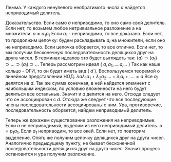 Лемма. У каждого ненулевого необратимого числа $a$ найдется неприводимый делитель.

Доказательство.
Если само $a$ неприводимо, то оно само свой делитель. Если нет, то возьмем любое нетривиальное разложение а на множители.
$a=a_{1} p_{1}$
Если $a_{1}$ - неприводимо, то все доказано. Если нет, то продолжим цепочку: будем раскладывать $a_{i}$ на множители, если оно не неприводимо. Если цепочка оборвется, то все отлично. Если нет, то мы получим бесконечную последовательность делящихся друг на друга чисел. В терминах идеалов это будет выглядеть так:
$(a) \supset\left(a_{1}\right) \supset \ldots \supset\left(a_{i}\right) \supset \ldots$
Теперь рассмотрим идеал ( $a, a_{1}, \ldots . a_{i} \ldots$ )
Так как наше кольцо - ОГИ, то он будет иметь вид ( $d$ ).
Воспользуемся теоремой о линейном представлении НОД.
$\lambda a \lambda_{1} a_{1}+\lambda_{2} a_{2} \ldots .+\lambda_{i} a_{i}+\ldots .=d$
Все $a_{j}$ делятся на $d$. Так же сумма конечная, в ней найдется элемнент с наибольшим индексом, по условию вложенности на него будут делиться все остальные. Значит и $d$ делится на него. Отсюда следует что он ассоциирован с $d$. Отсюда же следует что все последующие члены последовательности ассоциированы с ним. Ура, противоречие, последовательность оборвется, найдем неприводимый делитель.

Теперь же докажем существование разложения на неприводимые.
Если $a$ не неприводимый, выделим из него неприводимый делитель. $a=p_{1} a_{1}$. Если $a_{1}$ неприводим, то все окей. Если нет, то повторим выделение. Опять же получим цепочку делящихся друг на друга чисел. Аналогично предыдущему пункту, не бывает бесконечной последовательности делящихся друг на друга чисел. Значит процесс остановится и ура получим разложение.
